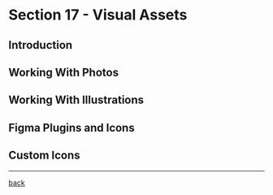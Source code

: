 # Section 17 - Visual Assets

## Introduction

## Working With Photos

## Working With Illustrations

## Figma Plugins and Icons

## Custom Icons

- - -

[back](../README.md)
